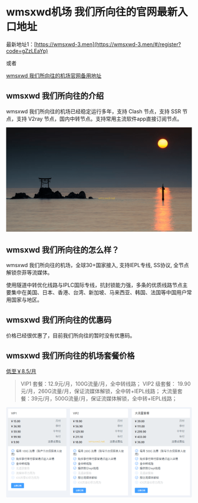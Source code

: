 # wmsxwd机场 我们所向往的官网最新入口地址

最新地址1：[https://wmsxwd-3.men](https://wmsxwd-3.men/#/register?code=gZzLEaYp)

或者

[wmsxwd 我们所向往的机场官网备用地址](https://xuv.cc/out/wm)

## wmsxwd 我们所向往的介绍

wmsxwd 我们所向往的机场已经稳定运行多年，支持 Clash 节点，支持 SSR 节点，支持 V2ray 节点，国内中转节点。支持常用主流软件app直接订阅节点。

[![wmsxwd 我们所向往的机场官网地址最新](wmsxwd_20241222_101259.png)](https://xuv.cc/out/wm)

## wmsxwd 我们所向往的怎么样？

wmsxwd 我们所向往的机场，全球30+国家接入, 支持IEPL专线, SS协议, 全节点解锁奈菲等流媒体。

使用隧道中转优化线路与IPLC国际专线，抗封锁能力强，多条的优质线路节点主要集中在美国、日本、香港、台湾、新加坡、马来西亚、韩国、法国等中国用户常用国家与地区。

## wmsxwd 我们所向往的优惠码

价格已经很优惠了，目前我们所向往的暂时没有优惠码。

## wmsxwd 我们所向往的机场套餐价格

[低至￥8.5/月](https://xuv.cc/out/wm)

> VIP1 套餐：12.9元/月，100G流量/月，全中转线路；
> VIP2 级套餐： 19.90元/月，260G流量/月，保证流媒体解锁，全中转+IEPL线路；
> 大流量套餐：39元/月，500G流量/月，保证流媒体解锁，全中转+IEPL线路；

[![wmsxwd 我们所向往的机场套餐价格](wmsxwd_20241222_100825.png)](https://xuv.cc/out/wm)
